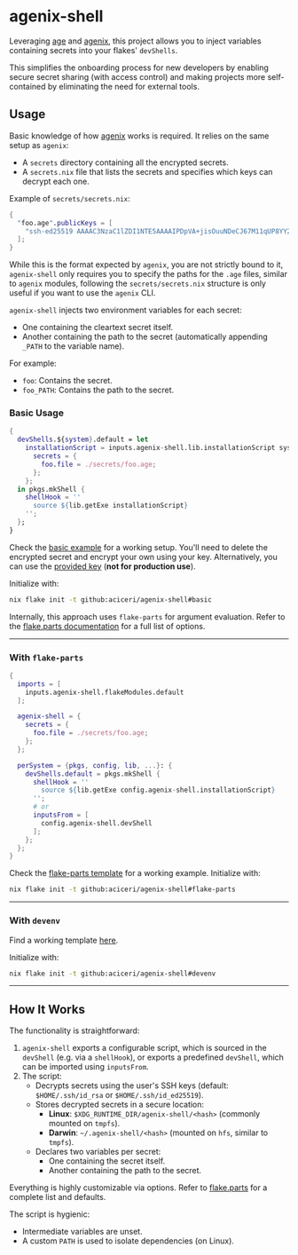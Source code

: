 # agenix-shell

Leveraging [age](https://github.com/FiloSottile/age) and [agenix](https://github.com/ryantm/agenix),
this project allows you to inject variables containing secrets into your flakes' `devShells`.

This simplifies the onboarding process for new developers by enabling secure secret sharing 
(with access control) and making projects more self-contained by eliminating the need for external tools.

## Usage

Basic knowledge of how [agenix](https://github.com/ryantm/agenix) works is required. 
It relies on the same setup as `agenix`:
- A `secrets` directory containing all the encrypted secrets.
- A `secrets.nix` file that lists the secrets and specifies which keys can decrypt each one.

Example of `secrets/secrets.nix`:
```nix
{
  "foo.age".publicKeys = [
    "ssh-ed25519 AAAAC3NzaC1lZDI1NTE5AAAAIPDpVA+jisOuuNDeCJ67M11qUP8YY29cipajWzTFAobi"
  ];
}
```

While this is the format expected by `agenix`, you are not strictly bound to it, `agenix-shell` only requires you to specify the paths for the `.age` files, similar to `agenix` modules, following the `secrets/secrets.nix` structure is only useful if you want to use the `agenix` CLI.

`agenix-shell` injects two environment variables for each secret:
- One containing the cleartext secret itself.
- Another containing the path to the secret (automatically appending `_PATH` to the variable name).

For example:
- `foo`: Contains the secret.
- `foo_PATH`: Contains the path to the secret.

### Basic Usage

```nix
{
  devShells.${system}.default = let
    installationScript = inputs.agenix-shell.lib.installationScript system {
      secrets = {
        foo.file = ./secrets/foo.age;
      };
    };
  in pkgs.mkShell {
    shellHook = ''
      source ${lib.getExe installationScript}
    '';
  };
}
```

Check the [basic example](./templates/basic/) for a working setup. You'll need to delete the encrypted secret and encrypt your own using your key. Alternatively, you can use the [provided key](./checks/id_rsa) (**not for production use**).

Initialize with:
```bash
nix flake init -t github:aciceri/agenix-shell#basic
```

Internally, this approach uses `flake-parts` for argument evaluation. Refer to the [flake.parts documentation](https://flake.parts/options/agenix-shell) for a full list of options.

---

### With `flake-parts`

```nix
{
  imports = [
    inputs.agenix-shell.flakeModules.default
  ];

  agenix-shell = {
    secrets = {
      foo.file = ./secrets/foo.age;
    };
  };

  perSystem = {pkgs, config, lib, ...}: {
    devShells.default = pkgs.mkShell {
      shellHook = ''
        source ${lib.getExe config.agenix-shell.installationScript}
      '';
      # or
      inputsFrom = [
        config.agenix-shell.devShell
      ];
    };
  };
}
```

Check the [flake-parts template](./templates/flake-parts) for a working example. Initialize with:
```bash
nix flake init -t github:aciceri/agenix-shell#flake-parts
```

---

### With `devenv`

Find a working template [here](./templates/devenv/).

Initialize with:
```bash
nix flake init -t github:aciceri/agenix-shell#devenv
```

---

## How It Works

The functionality is straightforward:
1. `agenix-shell` exports a configurable script, which is sourced in the `devShell` (e.g. via a `shellHook`),
  or exports a predefined `devShell`, which can be imported using `inputsFrom`.
2. The script:
   - Decrypts secrets using the user's SSH keys (default: `$HOME/.ssh/id_rsa` or `$HOME/.ssh/id_ed25519`).
   - Stores decrypted secrets in a secure location:
     - **Linux**: `$XDG_RUNTIME_DIR/agenix-shell/<hash>` (commonly mounted on `tmpfs`).
     - **Darwin**: `~/.agenix-shell/<hash>` (mounted on `hfs`, similar to `tmpfs`).
   - Declares two variables per secret:
     - One containing the secret itself.
     - Another containing the path to the secret.

Everything is highly customizable via options. Refer to [flake.parts](https://flake.parts/options/agenix-shell) for a complete list and defaults.

The script is hygienic:
- Intermediate variables are unset.
- A custom `PATH` is used to isolate dependencies (on Linux).
